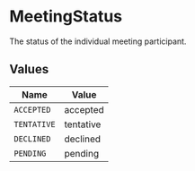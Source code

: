 # MeetingStatus

The status of the individual meeting participant.


## Values

| Name        | Value       |
| ----------- | ----------- |
| `ACCEPTED`  | accepted    |
| `TENTATIVE` | tentative   |
| `DECLINED`  | declined    |
| `PENDING`   | pending     |